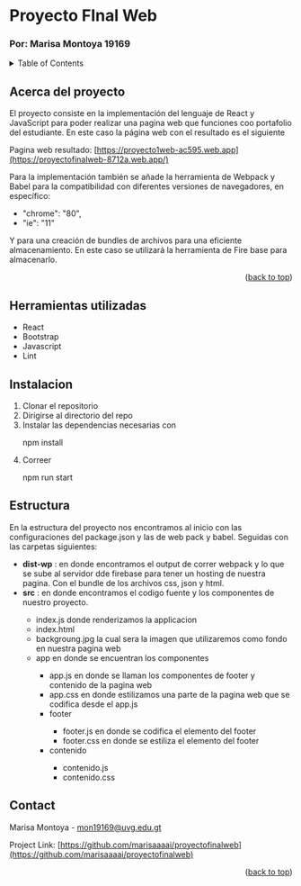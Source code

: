 # Proyecto FInal Web
### Por: Marisa Montoya 19169
<a name="readme-top"></a>
<details>
  <summary>Table of Contents</summary>
    <li>
      <a href="#acerca-del-proyecto">Acerca del proyecto</a></li>
        <li><a href="#herramientas-utilizadas">Herramientas Utilizadas</a></li>
        <li><a href="#instalacion">Installation</a></li>
  <li><a href="#estructura">Estructura del Proyecto</a></li>
  <li><a href="#contact">Contacto</a></li>

</details>

## Acerca del proyecto

El proyecto consiste en la implementación del lenguaje de React y JavaScript para poder realizar una pagina web que funciones coo portafolio del estudiante.
En este caso la página web con el resultado es el siguiente

Pagina web resultado: [https://proyecto1web-ac595.web.app](https://proyectofinalweb-8712a.web.app/)


Para la implementación también se añade la herramienta de Webpack y Babel para la compatibilidad con diferentes versiones de navegadores, en específico: 
* "chrome": "80",
* "ie": "11"


Y para una creación de bundles de archivos para una eficiente almacenamiento. En este caso se utilizará la herramienta de Fire base para almacenarlo.

<p align="right">(<a href="#readme-top">back to top</a>)</p>

## Herramientas utilizadas
* React
* Bootstrap
* Javascript
* Lint

## Instalacion
<ol>
  <li> Clonar el repositorio </li>
  <li> Dirigirse al directorio del repo </li>
  <li> Instalar las dependencias necesarias con <p> npm install </p></li>
  <li> Correer <p> npm run start </p></li>
 </ol>
 
 ## Estructura
 En la estructura del proyecto nos encontramos al inicio con las configuraciones del package.json y las de web pack y babel. Seguidas con las carpetas siguientes:
 
 <ul>
  <li><b>dist-wp</b> : en donde encontramos el output de correr webpack y lo que se sube al servidor dde firebase para tener un hosting de nuestra pagina. Con el bundle de los archivos css, json y html.</li>
  <li> <b>src</b> : en donde encontramos el codigo fuente y los componentes de nuestro proyecto. </li>
    <ul>
      <li> index.js donde renderizamos la applicacion </li>
      <li> index.html </li>
      <li> backgroung.jpg la cual sera la imagen que utilizaremos como fondo en nuestra pagina web</li>
      <li> app en donde se encuentran los componentes  </li>
        <ul>
          <li> app.js en donde se llaman los componentes de footer y contenido de la pagina web </li>
          <li> app.css en donde estilizamos una parte de la pagina web que se codifica desde el app.js </li>
          <li> footer </li>
          <ul> 
            <li> footer.js en donde se codifica el elemento del footer</li>
            <li> footer.css en donde se estiliza el elemento del footer </li>
          </ul>
          <li> contenido </li>
          <ul>
            <li> contenido.js </li>
            <li> contenido.css </li>
          </ul>
        </ul>
  </ul>
 </ul>
  
 
 ## Contact

Marisa Montoya - mon19169@uvg.edu.gt

Project Link: [https://github.com/marisaaaai/proyectofinalweb](https://github.com/marisaaaai/proyectofinalweb)

<p align="right">(<a href="#readme-top">back to top</a>)</p>
